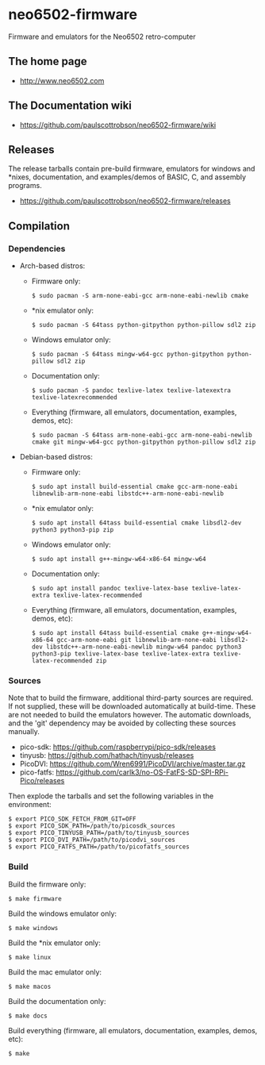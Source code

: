 # neo6502-firmware
Firmware and emulators for the Neo6502 retro-computer

## The home page
- http://www.neo6502.com

## The Documentation wiki
- https://github.com/paulscottrobson/neo6502-firmware/wiki

## Releases

The release tarballs contain pre-build firmware, emulators for windows and *nixes,
documentation, and examples/demos of BASIC, C, and assembly programs.
- https://github.com/paulscottrobson/neo6502-firmware/releases

## Compilation

### Dependencies

* Arch-based distros:
  * Firmware only:
    ```
    $ sudo pacman -S arm-none-eabi-gcc arm-none-eabi-newlib cmake
    ```
  * *nix emulator only:
    ```
    $ sudo pacman -S 64tass python-gitpython python-pillow sdl2 zip
    ```
  * Windows emulator only:
    ```
    $ sudo pacman -S 64tass mingw-w64-gcc python-gitpython python-pillow sdl2 zip
    ```
  * Documentation only:
    ```
    $ sudo pacman -S pandoc texlive-latex texlive-latexextra texlive-latexrecommended
    ```
  * Everything (firmware, all emulators, documentation, examples, demos, etc):
    ```
    $ sudo pacman -S 64tass arm-none-eabi-gcc arm-none-eabi-newlib cmake git mingw-w64-gcc python-gitpython python-pillow sdl2 zip
    ```

* Debian-based distros:
  * Firmware only:
    ```
    $ sudo apt install build-essential cmake gcc-arm-none-eabi libnewlib-arm-none-eabi libstdc++-arm-none-eabi-newlib
    ```
  * *nix emulator only:
    ```
    $ sudo apt install 64tass build-essential cmake libsdl2-dev python3 python3-pip zip
    ```
  * Windows emulator only:
    ```
    $ sudo apt install g++-mingw-w64-x86-64 mingw-w64
    ```
  * Documentation only:
    ```
    $ sudo apt install pandoc texlive-latex-base texlive-latex-extra texlive-latex-recommended
    ```
  * Everything (firmware, all emulators, documentation, examples, demos, etc):
    ```
    $ sudo apt install 64tass build-essential cmake g++-mingw-w64-x86-64 gcc-arm-none-eabi git libnewlib-arm-none-eabi libsdl2-dev libstdc++-arm-none-eabi-newlib mingw-w64 pandoc python3 python3-pip texlive-latex-base texlive-latex-extra texlive-latex-recommended zip
    ```

### Sources

Note that to build the firmware, additional third-party sources are required.
If not supplied, these will be downloaded automatically at build-time.
These are not needed to build the emulators however.
The automatic downloads, and the 'git' dependency may be avoided by collecting these sources manually.

* pico-sdk:   https://github.com/raspberrypi/pico-sdk/releases
* tinyusb:    https://github.com/hathach/tinyusb/releases
* PicoDVI:    https://github.com/Wren6991/PicoDVI/archive/master.tar.gz
* pico-fatfs: https://github.com/carlk3/no-OS-FatFS-SD-SPI-RPi-Pico/releases

Then explode the tarballs and set the following variables in the environment:

```
$ export PICO_SDK_FETCH_FROM_GIT=OFF
$ export PICO_SDK_PATH=/path/to/picosdk_sources
$ export PICO_TINYUSB_PATH=/path/to/tinyusb_sources
$ export PICO_DVI_PATH=/path/to/picodvi_sources
$ export PICO_FATFS_PATH=/path/to/picofatfs_sources
```

### Build

Build the firmware only:

```
$ make firmware
```

Build the windows emulator only:

```
$ make windows
```

Build the *nix emulator only:

```
$ make linux
```

Build the mac emulator only:

```
$ make macos
```

Build the documentation only:

```
$ make docs
```

Build everything (firmware, all emulators, documentation, examples, demos, etc):

```
$ make
```
